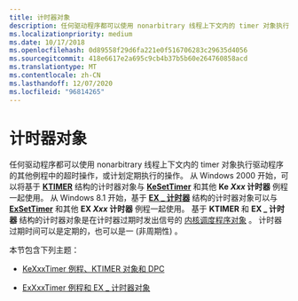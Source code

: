 ```yaml
---
title: 计时器对象
description: 任何驱动程序都可以使用 nonarbitrary 线程上下文内的 timer 对象执行驱动程序的其他例程中的超时操作，或计划定期执行的操作。
ms.localizationpriority: medium
ms.date: 10/17/2018
ms.openlocfilehash: 0d89558f29d6fa221e0f516706283c29635d4056
ms.sourcegitcommit: 418e6617e2a695c9cb4b37b5b60e264760858acd
ms.translationtype: MT
ms.contentlocale: zh-CN
ms.lasthandoff: 12/07/2020
ms.locfileid: "96814265"
---
```

# <a name="timer-objects"></a>计时器对象


任何驱动程序都可以使用 nonarbitrary 线程上下文内的 timer 对象执行驱动程序的其他例程中的超时操作，或计划定期执行的操作。 从 Windows 2000 开始，可以将基于 [**KTIMER**](./eprocess.md) 结构的计时器对象与 [**KeSetTimer**](/windows-hardware/drivers/ddi/wdm/nf-wdm-kesettimer) 和其他 **Ke *Xxx* 计时器** 例程一起使用。 从 Windows 8.1 开始，基于 [**EX \_ 计时器**](./eprocess.md) 结构的计时器对象可以与 [**ExSetTimer**](/windows-hardware/drivers/ddi/wdm/nf-wdm-exsettimer) 和其他 **EX *Xxx* 计时器** 例程一起使用。 基于 **KTIMER** 和 **EX \_ 计时器** 结构的计时器对象是在计时器过期时发出信号的 [内核调度程序对象](./introduction-to-kernel-dispatcher-objects.md) 。 计时器过期时间可以是定期的，也可以是一 (非周期性) 。

本节包含下列主题：

-   [KeXxxTimer 例程、KTIMER 对象和 DPC](timer-objects-and-dpcs.md)

-   [ExXxxTimer 例程和 EX \_ 计时器对象](exxxxtimer-routines-and-ex-timer-objects.md)

 

